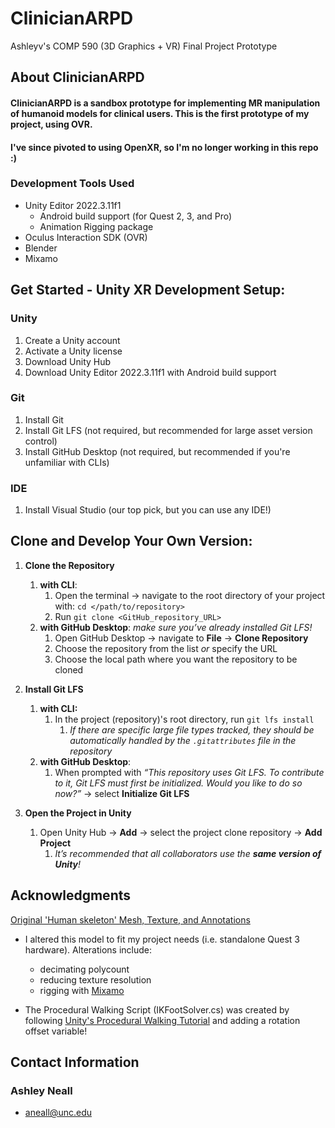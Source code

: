 # ClinicianARPD
 Ashleyv's COMP 590 (3D Graphics + VR) Final Project Prototype

## About ClinicianARPD
#### ClinicianARPD is a sandbox prototype for implementing MR manipulation of humanoid models for clinical users. This is the first prototype of my project, using OVR.
#### I've since pivoted to using OpenXR, so I'm no longer working in this repo :)

### Development Tools Used
- Unity Editor 2022.3.11f1
    - Android build support (for Quest 2, 3, and Pro)
    - Animation Rigging package
- Oculus Interaction SDK (OVR)
- Blender
- Mixamo

## Get Started - Unity XR Development Setup:
### Unity
1. Create a Unity account
2. Activate a Unity license
3. Download Unity Hub
4. Download Unity Editor 2022.3.11f1 with Android build support

### Git
1. Install Git
2. Install Git LFS (not required, but recommended for large asset version control)
3. Install GitHub Desktop (not required, but recommended if you're unfamiliar with CLIs)

### IDE
1. Install Visual Studio (our top pick, but you can use any IDE!)


## Clone and Develop Your Own Version:
1. **Clone the Repository**
   1. **with CLI**:
      1. Open the terminal → navigate to the root directory of your project with: `cd </path/to/repository>`
      2. Run `git clone <GitHub_repository_URL>`
   2. **with GitHub Desktop**: _make sure you’ve already installed Git LFS!_
      1. Open GitHub Desktop → navigate to **File** → **Clone Repository**
      2. Choose the repository from the list _or_ specify the URL
      3. Choose the local path where you want the repository to be cloned

2. **Install Git LFS**
   1. **with CLI:**
      1. In the project (repository)'s root directory, run `git lfs install`
         1. _If there are specific large file types tracked, they should be automatically handled by the `.gitattributes` file in the repository_
   2. **with GitHub Desktop**:
      1. When prompted with _“This repository uses Git LFS. To contribute to it, Git LFS must first be initialized. Would you like to do so now?”_ → select **Initialize Git LFS**

3. **Open the Project in Unity**
   1. Open Unity Hub → **Add** → select the project clone repository → **Add Project**
      1. _It’s recommended that all collaborators use the **same version of Unity**!_

## Acknowledgments
[Original 'Human skeleton' Mesh, Texture, and Annotations](https://sketchfab.com/3d-models/human-skeleton-23a06a148f9145769e822e74fe6b72fc)
- I altered this model to fit my project needs (i.e. standalone Quest 3 hardware). Alterations include:
    - decimating polycount
    - reducing texture resolution
    - rigging with [Mixamo](https://www.mixamo.com/#/)

- The Procedural Walking Script (IKFootSolver.cs) was created by following [Unity's Procedural Walking Tutorial](https://www.youtube.com/watch?v=acMK93A-FSY) and adding a rotation offset variable!

## Contact Information
### Ashley Neall
- aneall@unc.edu